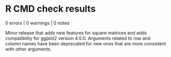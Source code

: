# R CMD check results

0 errors | 0 warnings | 0 notes

Minor release that adds new features for square matrices and adds compatibility 
for ggplot2 version 4.0.0. Arguments related to row and column names have been
deprecated for new ones that are more consistent with other arguments.
